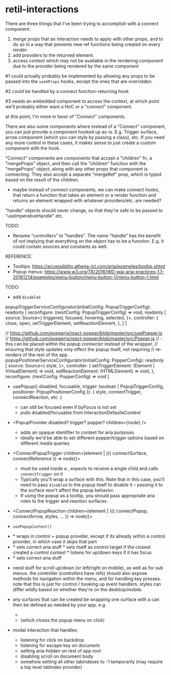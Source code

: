 retil-interactions
===


There are three things that I've been trying to accomplish with a connect component:

1. merge props that an interaction needs to apply with other props, and to do
   so in a way that prevents new ref functions being created on every render.
2. add providers to the returned element.
3. access context which may not be available in the rendering component due
   to the provider being rendered by the same component

#1 could actually probably be implemented by allowing any props to be passed
into the `useXProps` hooks, except the ones that are overridden.

#2 *could* be handled by a connect function-returning hook

#3 needs an embedded component to access the context, at which point we'll
   probably either want a HoC or a "connect" component.

   at this point, I'm more in favor of "Connect" components.


There are also some components where instead of a "Connect" component, you
can just provide a component hooked up as-is. E.g. Trigger surface, arrow
component (which you can style by passing a class), etc. If you need any
more control in these cases, it makes sense to just create a custom
component with the hook.






"Connect" components are components that accept a "children" fn, a "mergeProps"
object, and then call the "children" function with the "mergeProps" object,
along with any other props that component is connecting. They also accept a
separate "mergeRef" prop, which is typed based on the result of the children.

- maybe instead of connect components, we can make connect hooks, that return
  a function that takes an element or a render function and returns an element
  wrapped with whatever providers/etc. are needed?

"handle" objects should never change, so that they're safe to be passed to
"useImperativeHandle" etc.

TODO:

- Rename "controllers" to "handles". The name "handle" has the benefit of not
  implying that everything on the object has to be a function. E.g. it could
  contain sources and constants as well.


REFERENCE:

- Tooltips: https://accessibility.athena-ict.com/aria/examples/tooltip.shtml
- Popup menus: https://www.w3.org/TR/2016/WD-wai-aria-practices-1.1-20161214/examples/menu-button/menu-button-1/menu-button-1.html

TODO:

- add `disabled`





popupTriggerServiceConfigurator(initialConfig: PopupTriggerConfig): readonly [
  reconfigure: (nextConfig: PopupTriggerConfig) => void,
  readonly [
    source: Source<{
      triggered,
      focused,
      hovering,
      selected,
    }>, 
    controller: {
      close,
      open,
      setTriggerElement,
      setReactionElement,
    },
  ]
]

// https://github.com/popperjs/react-popper/blob/master/src/usePopper.js
// https://github.com/popperjs/react-popper/blob/master/src/Popper.js
// - this can be placed within the popup connector instead of the wrapper,
//   ensuring that style updates only effect the popup itself, not requiring
//   re-renders of the rest of the app.
popupPositionerServiceConfigurator(initialConfig: PopperConfig): readonly [
  source: Source<{
    style,
  }>,
  controller: {
    setTriggerElement: (Element | VirtualElement) => void,
    setReactionElement: (HTMLElement) => void,
  },
  reconfigure: (nextConfig: PopperConfig) => void
]

- usePopup({
    disabled,
    focusable,
    trigger: boolean | PopupTriggerConfig,
    positioner: PopupPositionerConfig
  }): { style, connectTrigger, connectReaction, etc. }
  * can still be focused even if byFocus is not set
  * pulls disabled/focusable from InteractionDefaultsContext
    
- <PopupProvider disabled? trigger? popper? children={node} />
  * adds an opaque identifier to context for aria purposes
  * ideally we'd be able to set different popper/trigger options based
    on different media queries
- <ConnectPopupTrigger children={element | (({ connectSurface, connectReference }) => node)}>
  * must be used inside a <PopupProvider>, expects to receive a single child
    and calls `connectTrigger` on it
  * Typically you'll wrap a surface with this. Note that in this case,
    you'll need to pass `disabled` to the popup itself to disable it –
    passing it to the surface won't affect the popup behavior.
  * If using the popup as a tooltip, you should pass appropriate aria
    roles to the trigger and reaction surfaces
- <ConnectPopupReaction children={element | (({ connectPopup, connectArrow, styles, ... }) => node)}>
- `usePopupContext()`

- <PopupMenuProvider>
  * wraps in control + popup provider, except if its already
    within a control provider, in which case it skips that part
- <PopupMenuTriggerSurface>
  * sets correct aria stuff
  * sets itself as control target if the closest <PopupMenuProvider>
    created a control context
  * listens for up/down keys if it has focus
- <PopupMenuReactionSurface>
  * sets correct aria stuff
- need stuff for scroll up/down (or left/right on mobile), as well
  as for sub menus. the controller (controllers have refs) should
  also expose methods for navigation within the menu, and for handling
  key presses. note that this is just for control / hooking up event
  handlers. styles can differ wildly based on whether they're on
  the desktop/mobile.


- any surfaces that can be created be wrapping one surface with a
  <ConnectSomething> can then be defined as needed by your app. e.g.
  * <PopupTriggerSurface>
  * <PopupLinkSurface> (which closes the popup menu on click)

- modal interaction that handles:
  * listening for click on backdrop
  * listening for escape key on document
  * setting aria-hidden on rest of app root
  * disabling scroll on document body
  * somehow setting all other tabindexes to -1 temporarily (may require a top level tabIndex provider)
